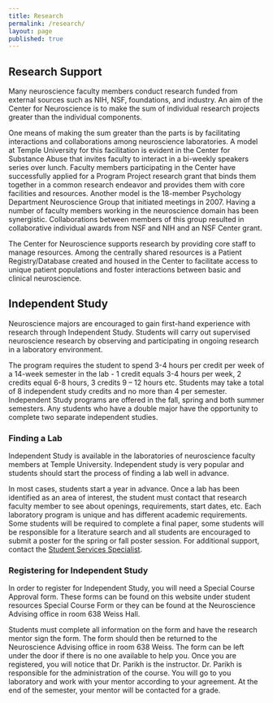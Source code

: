 ```yaml
---
title: Research
permalink: /research/
layout: page
published: true
---
```


## Research Support

Many neuroscience faculty members conduct research funded from external sources such as NIH, NSF, foundations, and industry. An aim of the Center for Neuroscience is to make the sum of individual research projects greater than the individual components.

One means of making the sum greater than the parts is by facilitating interactions and collaborations among neuroscience laboratories. A model at Temple University for this facilitation is evident in the Center for Substance Abuse that invites faculty to interact in a bi-weekly speakers series over lunch. Faculty members participating in the Center have successfully applied for a Program Project research grant that binds them together in a common research endeavor and provides them with core facilities and resources. Another model is the 18-member Psychology Department Neuroscience Group that initiated meetings in 2007. Having a number of faculty members working in the neuroscience domain has been synergistic. Collaborations between members of this group resulted in collaborative individual awards from NSF and NIH and an NSF Center grant.

The Center for Neuroscience supports research by providing core staff to manage resources. Among the centrally shared resources is a Patient Registry/Database created and housed in the Center to facilitate access to unique patient populations and foster interactions between basic and clinical neuroscience.

## Independent Study

Neuroscience majors are encouraged to gain first-hand experience with research through Independent Study. Students will carry out supervised neuroscience research by observing and participating in ongoing research in a laboratory environment.

The program requires the student to spend 3-4 hours per credit per week of a 14-week semester in the lab - 1 credit equals 3-4 hours per week, 2 credits equal 6-8 hours, 3 credits 9 – 12 hours etc. Students may take a total of 8 independent study credits and no more than 4 per semester. Independent Study programs are offered in the fall, spring and both summer semesters. Any students who have a double major have the opportunity to complete two separate independent studies.

### Finding a Lab

Independent Study is available in the laboratories of neuroscience faculty members at Temple University. Independent study is very popular and students should start the process of finding a lab well in advance.

In most cases, students start a year in advance. Once a lab has been identified as an area of interest, the student must contact that research faculty member to see about openings, requirements, start dates, etc.  Each laboratory program is unique and has different academic requirements. Some students will be required to complete a final paper, some students will be responsible for a literature search and all students are encouraged to submit a poster for the spring or fall poster session.
For additional support, contact the [Student Services Specialist](tuf39500@temple.edu).

### Registering for Independent Study

In order to register for Independent Study, you will need a Special Course Approval form. These forms can be found on this website under student resources Special Course Form or they can be found at the Neuroscience Advising office in room 638 Weiss Hall.

Students must complete all information on the form and have the research mentor sign the form. The form should then be returned to the Neuroscience Advising office in room 638 Weiss. The form can be left under the door if there is no one available to help you. Once you are registered, you will notice that Dr. Parikh is the instructor. Dr. Parikh is responsible for the administration of the course. You will go to you laboratory and work with your mentor according to your agreement. At the end of the semester, your mentor will be contacted for a grade.
